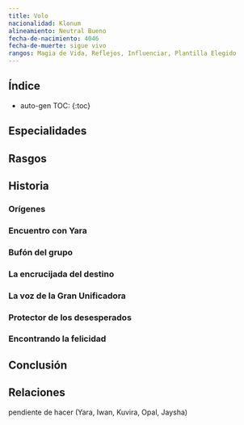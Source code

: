 ```yaml
---
title: Volo
nacionalidad: Klonum
alineamiento: Neutral Bueno
fecha-de-nacimiento: 4046
fecha-de-muerte: sigue vivo
rangos: Magia de Vida, Reflejos, Influenciar, Plantilla Elegido
---
```





## Índice

* auto-gen TOC:
{:toc}





## Especialidades



## Rasgos



## Historia

### Orígenes



### Encuentro con Yara


### Bufón del grupo



### La encrucijada del destino



### La voz de la Gran Unificadora



### Protector de los desesperados



### Encontrando la felicidad





## Conclusión



## Relaciones

pendiente de hacer (Yara, Iwan, Kuvira, Opal, Jaysha)